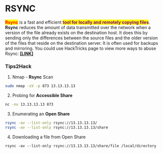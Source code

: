 # RSYNC

<mark style="color:red;">**Rsync**</mark> is a fast and efficient <mark style="color:purple;">**tool for locally and remotely copying files**</mark>. **Rsync** reduces the amount of data transmitted over the network when a version of the file already exists on the destination host. It does this by sending only the differences between the source files and the older version of the files that reside on the destination server. It is often used for backups and mirroring. You could use HackTricks page to view more ways to abuse Rsync: [**\[LINK\]**](https://book.hacktricks.xyz/network-services-pentesting/873-pentesting-rsync)

### Tips2Hack

1. Nmap - **Rsync** Scan

```bash
sudo nmap -sV -p 873 13.13.13.13
```

2. Probing for **Accessible Share**

```bash
nc -nv 13.13.13.13 873
```

3. Enumerating an **Open Share**

```bash
rsync -av --list-only rsync://13.13.13.13/
rsync -av --list-only rsync://13.13.13.13/share
```

4. Downloading a file from Open Share

```
rsync -av --list-only rsync://13.13.13.13/share/file /local/directory
```
